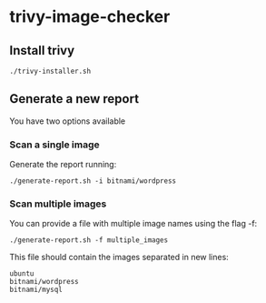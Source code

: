 # trivy-image-checker

## Install trivy

```
./trivy-installer.sh
```

## Generate a new report

You have two options available

### Scan a single image

Generate the report running:

```
./generate-report.sh -i bitnami/wordpress
```

### Scan multiple images

You can provide a file with multiple image names using the flag -f:

```
./generate-report.sh -f multiple_images
```

This file should contain the images separated in new lines:

```
ubuntu
bitnami/wordpress
bitnami/mysql
```
